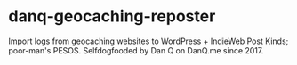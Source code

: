 # danq-geocaching-reposter
Import logs from geocaching websites to WordPress + IndieWeb Post Kinds; poor-man's PESOS. Selfdogfooded by Dan Q on DanQ.me since 2017.

